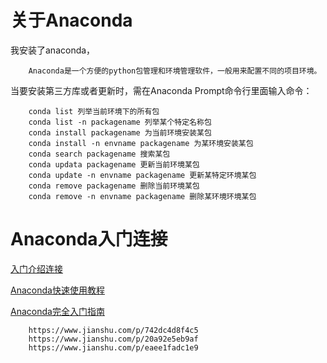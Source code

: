 # 关于Anaconda
我安装了anaconda，

        Anaconda是一个方便的python包管理和环境管理软件，一般用来配置不同的项目环境。  

当要安装第三方库或者更新时，需在Anaconda Prompt命令行里面输入命令：

        conda list 列举当前环境下的所有包
        conda list -n packagename 列举某个特定名称包
        conda install packagename 为当前环境安装某包
        conda install -n envname packagename 为某环境安装某包
        conda search packagename 搜索某包
        conda updata packagename 更新当前环境某包
        conda update -n envname packagename 更新某特定环境某包
        conda remove packagename 删除当前环境某包
        conda remove -n envname packagename 删除某环境环境某包
                
 # Anaconda入门连接
 [入门介绍连接](https://www.jianshu.com/p/742dc4d8f4c5)
 
 [Anaconda快速使用教程](https://www.jianshu.com/p/20a92e5eb9af)
 
 [Anaconda完全入门指南](https://www.jianshu.com/p/eaee1fadc1e9)
 
        https://www.jianshu.com/p/742dc4d8f4c5
        https://www.jianshu.com/p/20a92e5eb9af
        https://www.jianshu.com/p/eaee1fadc1e9


